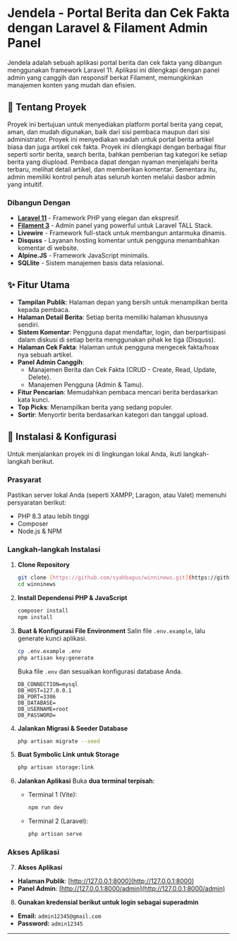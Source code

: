 # Jendela - Portal Berita dan Cek Fakta dengan Laravel & Filament Admin Panel
Jendela adalah sebuah aplikasi portal berita dan cek fakta yang dibangun menggunakan framework Laravel 11. Aplikasi ini dilengkapi dengan panel admin yang canggih dan responsif berkat Filament, memungkinkan manajemen konten yang mudah dan efisien.

## 🌟 Tentang Proyek
Proyek ini bertujuan untuk menyediakan platform portal berita yang cepat, aman, dan mudah digunakan, baik dari sisi pembaca maupun dari sisi administrator. Proyek ini menyediakan wadah untuk portal berita artikel biasa dan juga artikel cek fakta. Proyek ini dilengkapi dengan berbagai fitur seperti sortir berita, search berita, bahkan pemberian tag kategori ke setiap berita yang diupload. Pembaca dapat dengan nyaman menjelajahi berita terbaru, melihat detail artikel, dan memberikan komentar. Sementara itu, admin memiliki kontrol penuh atas seluruh konten melalui dasbor admin yang intuitif.

### Dibangun Dengan
-   [**Laravel 11**](https://laravel.com/) - Framework PHP yang elegan dan ekspresif.
-   [**Filament 3**](https://filamentphp.com/) - Admin panel yang powerful untuk Laravel TALL Stack.
-   **Livewire** - Framework full-stack untuk membangun antarmuka dinamis.
-   **Disquss** - Layanan hosting komentar untuk pengguna menambahkan komentar di website.
-   **Alpine.JS** - Framework JavaScript minimalis.
-   **SQLlite** - Sistem manajemen basis data relasional.

## ✨ Fitur Utama
-   **Tampilan Publik**: Halaman depan yang bersih untuk menampilkan berita kepada pembaca.
-   **Halaman Detail Berita**: Setiap berita memiliki halaman khususnya sendiri.
-   **Sistem Komentar**: Pengguna dapat mendaftar, login, dan berpartisipasi dalam diskusi di setiap berita menggunakan pihak ke tiga (Disquss).
-   **Halaman Cek Fakta**: Halaman untuk pengguna mengecek fakta/hoax nya sebuah artikel.
-   **Panel Admin Canggih**:
    -   Manajemen Berita dan Cek Fakta (CRUD - Create, Read, Update, Delete).
    -   Manajemen Pengguna (Admin & Tamu).
-   **Fitur Pencarian**: Memudahkan pembaca mencari berita berdasarkan kata kunci.
-   **Top Picks**: Menampilkan berita yang sedang populer.
-   **Sortir**: Menyortir berita berdasarkan kategori dan tanggal upload.

## 🚀 Instalasi & Konfigurasi
Untuk menjalankan proyek ini di lingkungan lokal Anda, ikuti langkah-langkah berikut.

### Prasyarat
Pastikan server lokal Anda (seperti XAMPP, Laragon, atau Valet) memenuhi persyaratan berikut:
-   PHP 8.3 atau lebih tinggi
-   Composer
-   Node.js & NPM

### Langkah-langkah Instalasi
1.  **Clone Repository**
    ```bash
    git clone [https://github.com/syahbagus/winninews.git](https://github.com/syahbagus/winninews.git)
    cd winninews
    ```
2.  **Install Dependensi PHP & JavaScript**
    ```bash
    composer install
    npm install
    ```
3.  **Buat & Konfigurasi File Environment**
    Salin file `.env.example`, lalu generate kunci aplikasi.
    ```bash
    cp .env.example .env
    php artisan key:generate
    ```
    Buka file `.env` dan sesuaikan konfigurasi database Anda.
    ```
    DB_CONNECTION=mysql
    DB_HOST=127.0.0.1
    DB_PORT=3306
    DB_DATABASE=
    DB_USERNAME=root
    DB_PASSWORD=
    ```
4.  **Jalankan Migrasi & Seeder Database**
    ```bash
    php artisan migrate --seed
    ```

5.  **Buat Symbolic Link untuk Storage**
    ```bash
    php artisan storage:link
    ```

6.  **Jalankan Aplikasi**
    Buka **dua terminal terpisah**:

    -   Terminal 1 (Vite):
        ```bash
        npm run dev
        ```
    -   Terminal 2 (Laravel):
        ```bash
        php artisan serve
        ```

### Akses Aplikasi
7.  **Akses Aplikasi**

-   **Halaman Publik**: [http://127.0.0.1:8000](http://127.0.0.1:8000)
-   **Panel Admin**: [http://127.0.0.1:8000/admin](http://127.0.0.1:8000/admin)

8. **Gunakan kredensial berikut untuk login sebagai superadmin**

-   **Email:** `admin12345@gmail.com`
-   **Password:** `admin12345`

---
